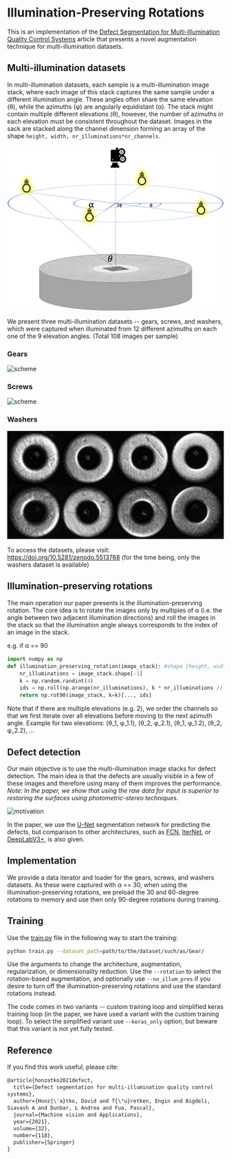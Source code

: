 # Illumination-Preserving Rotations

This is an implementation of the [Defect Segmentation for Multi-Illumination Quality Control Systems](https://doi.org/10.1007/s00138-021-01244-z) article that presents a novel augmentation technique for multi-illumination datasets. 

## Multi-illumination datasets

In multi-illumination datasets, each sample is a multi-illumination image stack, where each image of this stack captures
the same sample under a different illumination angle. These angles often share the same elevation (θ), while
the azimuths (φ) are angularly equidistant (α). 
The stack might contain multiple different elevations (θ), however, the number of azimuths in each elevation must 
be consistent throughout the dataset. 
Images in the sack are stacked along the channel dimension forming an array of the shape 
`height, width, nr_illuminations*nr_channels`.

![scheme](imgs/design.png)

We present three multi-illumination datasets -- gears, screws, and washers, which were captured when illuminated from 12 different azimuths 
on each one of the 9 elevation angles. (Total 108 images per sample)

### Gears
![scheme](imgs/gears.png)
### Screws
![scheme](imgs/screws.png)
### Washers
![scheme](imgs/washers.png)

To access the datasets, please visit: https://doi.org/10.5281/zenodo.5513768 (for the time being, only the washers dataset is available)

## Illumination-preserving rotations

The main operation our paper presents is the illumination-preserving rotation. The core idea is to rotate the images
only by multiples of α (i.e. the angle between two adjacent illumination directions) and roll the images in the 
stack so that the illumination angle always corresponds to the index of an image in the stack.

e.g. if α == 90
```python
import numpy as np
def illumination_preserving_rotation(image_stack): #shape [height, width, nr_illuminations]
    nr_illuminations = image_stack.shape[-1]
    k = np.random.randint(4)
    ids = np.roll(np.arange(nr_illuminations), k * nr_illuminations // 4)
    return np.rot90(image_stack, k=k)[..., ids]
```

Note that if there are multiple elevations (e.g. 2), we order the channels so that we first iterate over all elevations before moving to the next azimuth angle.
Example for two elevations: (θ_1, φ_1.1), (θ_2, φ_2.1), (θ_1, φ_1.2), (θ_2, φ_2.2), ...

## Defect detection
Our main objective is to use the multi-illumination image stacks for defect detection. The main idea is that the defects
are usually visible in a few of these images and therefore using many of them improves the performance. 
*Note: In the paper, we show that using the raw data for input is superior to restoring the surfaces using 
photometric-stereo techniques.*

![motivation](imgs/motivation.png)

In the paper, we use the [U-Net](https://arxiv.org/abs/1505.04597) segmentation network for predicting the defects, 
but comparison to other architectures, such as [FCN](https://arxiv.org/abs/1411.4038),
[IterNet](https://arxiv.org/abs/1912.05763), or [DeepLabV3+](https://arxiv.org/abs/1802.02611v3), is also given.

## Implementation

We provide a data iterator and loader for the gears, screws, and washers datasets. As these were captured with α == 30, 
when using the illumination-preserving rotations, we preload the 30 and 60-degree rotations to memory and use then
only 90-degree rotations during training. 

## Training

Use the [train.py](train.py) file in the following way to start the training:
```bash
python train.py --dataset_path=path/to/the/dataset/such/as/Gear/ 
```
Use the arguments to change the architecture, augmentation, regularization, or dimensionality reduction.
Use the `--rotation` to select the rotation-based augmentation, and optionally use `--no_illum_pres` if you desire to
turn off the illumination-preserving rotations and use the standard rotations instead.

The code comes in two variants -- custom training loop and simplified keras training loop
(in the paper, we have used a variant with the custom training loop). To select the simplified variant use
`--keras_only` option, but beware that this variant is not yet fully tested.


## Reference

If you find this work useful, please cite:
```
@article{honzatko2021defect,
  title={Defect segmentation for multi-illumination quality control systems},
  author={Honz{\'a}tko, David and T{\"u}retken, Engin and Bigdeli, Siavash A and Dunbar, L Andrea and Fua, Pascal},
  journal={Machine vision and Applications},
  year={2021},
  volume={32},
  number={118},
  publisher={Springer}
}
``` 
